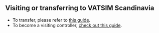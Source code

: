 ## Visiting or transferring to VATSIM Scandinavia
- To transfer, please refer to [this guide](https://wiki.vatsim-scandinavia.org/books/getting-started-AVr/chapter/joining-vatsim-scandinavia).
- To become a visiting controller, [check out this guide](https://wiki.vatsim-scandinavia.org/books/training-documents/page/transfer-and-visiting-policy-in-vatsim-scandinavia).